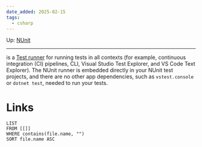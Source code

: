 ```yaml
---
date_added: 2025-02-15
tags:
  - csharp
---
```

Up: [NUnit](NUnit.md)
___
 is a [Test runner](Test%20runner.md) for running tests in all contexts (for example, continuous integration (CI) pipelines, CLI, Visual Studio Test Explorer, and VS Code Text Explorer). The NUnit runner is embedded directly in your NUnit test projects, and there are no other app dependencies, such as `vstest.console` or `dotnet test`, needed to run your tests.
# Links
```dataview
LIST
FROM [[]]
WHERE contains(file.name, "")
SORT file.name ASC
```
